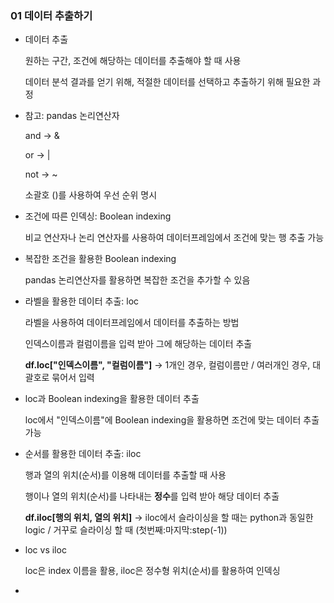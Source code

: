 ### 01 데이터 추출하기
* 데이터 추출

  원하는 구간, 조건에 해당하는 데이터를 추출해야 할 때 사용

  데이터 분석 결과를 얻기 위해, 적절한 데이터를 선택하고 추출하기 위해 필요한 과정

* 참고: pandas 논리연산자

  and → &

  or → |

  not → ~

  소괄호 ()를 사용하여 우선 순위 명시

* 조건에 따른 인덱싱: Boolean indexing

  비교 연산자나 논리 연산자를 사용하여 데이터프레임에서 조건에 맞는 행 추출 가능

* 복잡한 조건을 활용한 Boolean indexing

  pandas 논리연산자를 활용하면 복잡한 조건을 추가할 수 있음

* 라벨을 활용한 데이터 추출: loc

  라벨을 사용하여 데이터프레임에서 데이터를 추출하는 방법
  
  인덱스이름과 컬럼이름을 입력 받아 그에 해당하는 데이터 추출

  **df.loc["인덱스이름", "컬럼이름"]** → 1개인 경우, 컬럼이름만 / 여러개인 경우, 대괄호로 묶어서 입력

* loc과 Boolean indexing을 활용한 데이터 추출

  loc에서 "인덱스이름"에 Boolean indexing을 활용하면 조건에 맞는 데이터 추출 가능

* 순서를 활용한 데이터 추출: iloc

  행과 열의 위치(순서)를 이용해 데이터를 추출할 때 사용

  행이나 열의 위치(순서)를 나타내는 **정수**를 입력 받아 해당 데이터 추출

  **df.iloc[행의 위치, 열의 위치]** → iloc에서 슬라이싱을 할 때는 python과 동일한 logic / 거꾸로 슬라이싱 할 때 (첫번째:마지막:step(-1))

* loc vs iloc

  loc은 index 이름을 활용, iloc은 정수형 위치(순서)를 활용하여 인덱싱

* 















  
